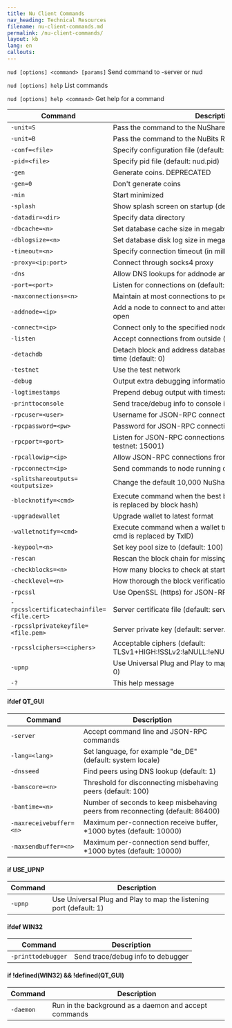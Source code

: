 ```yaml
---
title: Nu Client Commands
nav_heading: Technical Resources
filename: nu-client-commands.md
permalink: /nu-client-commands/
layout: kb
lang: en
callouts:
---
```


`nud [options] <command> [params]` 
Send command to -server or nud

`nud [options] help`
List commands

`nud [options] help <command>`
Get help for a command

Command | Description
--------|------------
`-unit=S` | Pass the command to the NuShares RPC server
`-unit=B`| Pass the command to the NuBits RPC server
`-conf=<file>` | Specify configuration file (default: nu.conf)
`-pid=<file>` | Specify pid file (default: nud.pid)
`-gen` | Generate coins. DEPRECATED
`-gen=0` | Don't generate coins
`-min` | Start minimized
`-splash` | Show splash screen on startup (default: 1)
`-datadir=<dir>` | Specify data directory
`-dbcache=<n>` | Set database cache size in megabytes (default: 25)
`-dblogsize=<n>` | Set database disk log size in megabytes (default: 100)
`-timeout=<n>` | Specify connection timeout (in milliseconds)
`-proxy=<ip:port>` | Connect through socks4 proxy
`-dns` | Allow DNS lookups for addnode and connect
`-port=<port>` | Listen for connections on <port> (default: 7890 or testnet: 7895)
`-maxconnections=<n>` | Maintain at most <n> connections to peers (default: 125)
`-addnode=<ip>` | Add a node to connect to and attempt to keep the connection open
`-connect=<ip>` | Connect only to the specified node
`-listen` | Accept connections from outside (default: 1)
`-detachdb` | Detach block and address databases. Increases shutdown time (default: 0)
`-testnet` | Use the test network
`-debug` | Output extra debugging information
`-logtimestamps` | Prepend debug output with timestamp
`-printtoconsole` | Send trace/debug info to console instead of debug.log file
`-rpcuser=<user>` | Username for JSON-RPC connections
`-rpcpassword=<pw>` | Password for JSON-RPC connections
`-rpcport=<port>` | Listen for JSON-RPC connections on <port> (default: 14001 or testnet: 15001)
`-rpcallowip=<ip>` | Allow JSON-RPC connections from specified IP address
`-rpcconnect=<ip>` | Send commands to node running on <ip> (default: 127.0.0.1)
`-splitshareoutputs=<outputsize>` | Change the default 10,000 NuShares output size
`-blocknotify=<cmd>` | Execute command when the best block changes (%s in cmd is replaced by block hash)
`-upgradewallet` | Upgrade wallet to latest format
`-walletnotify=<cmd>` | Execute command when a wallet transaction changes (%s in cmd is replaced by TxID)
`-keypool=<n>` | Set key pool size to <n> (default: 100)
`-rescan` | Rescan the block chain for missing wallet transactions
`-checkblocks=<n>` | How many blocks to check at startup (default: 2500, 0 = all)
`-checklevel=<n>` | How thorough the block verification is (0-6, default: 1)
`-rpcssl` | Use OpenSSL (https) for JSON-RPC connections
`-rpcsslcertificatechainfile=<file.cert>` | Server certificate file (default: server.cert)
`-rpcsslprivatekeyfile=<file.pem>` | Server private key (default: server.pem)
`-rpcsslciphers=<ciphers>` | Acceptable ciphers (default: TLSv1+HIGH:!SSLv2:!aNULL:!eNULL:!AH:!3DES:@STRENGTH)
`-upnp` | Use Universal Plug and Play to map the listening port (default: 0)
`-?` | This help message

#### ifdef QT_GUI

Command | Description
--------|------------
`-server` | Accept command line and JSON-RPC commands
`-lang=<lang>`  | Set language, for example \"de_DE\" (default: system locale)
`-dnsseed`  | Find peers using DNS lookup (default: 1)
`-banscore=<n>` | Threshold for disconnecting misbehaving peers (default: 100)
`-bantime=<n>` | Number of seconds to keep misbehaving peers from reconnecting (default: 86400)
`-maxreceivebuffer=<n>` | Maximum per-connection receive buffer, <n>*1000 bytes (default: 10000)
`-maxsendbuffer=<n>` | Maximum per-connection send buffer, <n>*1000 bytes (default: 10000)

#### if USE_UPNP

Command | Description
--------|------------
`-upnp` | Use Universal Plug and Play to map the listening port (default: 1)


#### ifdef WIN32
Command | Description
--------|------------
`-printtodebugger` | Send trace/debug info to debugger

#### if !defined(WIN32) && !defined(QT_GUI)

Command | Description
--------|------------
`-daemon` | Run in the background as a daemon and accept commands
